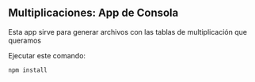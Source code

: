 ## Multiplicaciones: App de Consola

Esta app sirve para generar archivos con las tablas de multiplicación que queramos

Ejecutar este comando:

```
npm install
```